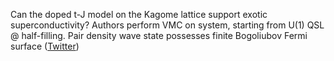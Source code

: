 
Can the doped t-J model on the Kagome lattice support exotic superconductivity? Authors perform VMC on system, starting from U(1) QSL @ half-filling. Pair density wave state possesses finite Bogoliubov Fermi surface ([Twitter](https://twitter.com/JoshuahHeath/status/1237032842372079617))
